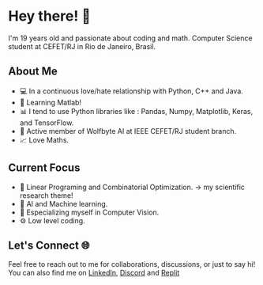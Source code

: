 # Hey there! 🚀

I'm 19 years old and passionate about coding and math.
Computer Science student at CEFET/RJ in Rio de Janeiro, Brasil.

## About Me

- 💻 In a continuous love/hate relationship with Python, C++ and Java.
- 🔢 Learning Matlab!
- 📊 I tend to use Python libraries like : Pandas, Numpy, Matplotlib, Keras, and TensorFlow.
- 🐺 Active member of Wolfbyte AI at IEEE CEFET/RJ student branch.
- 📈 Love Maths.

## Current Focus

- 🧪 Linear Programing and Combinatorial Optimization. -> my scientific research theme!
- 🤖 AI and Machine learning.
- 🗿 Especializing myself in Computer Vision.
- ⚙️ Low level coding.

## Let's Connect 🌐

Feel free to reach out to me for collaborations, discussions, or just to say hi!
You can also find me on [LinkedIn](https://linkedin.com/in/caio-torkst), [Discord](https://discord.com/users/236648689915920385) and [Replit](https://replit.com/@stepscaio)
